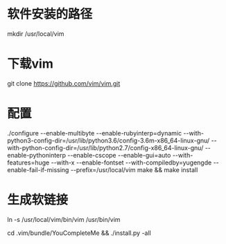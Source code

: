 
#  软件安装的路径
mkdir /usr/local/vim

# 下载vim
git clone https://github.com/vim/vim.git


# 配置
./configure --enable-multibyte  --enable-rubyinterp=dynamic --with-python3-config-dir=/usr/lib/python3.6/config-3.6m-x86_64-linux-gnu/  --with-python-config-dir=/usr/lib/python2.7/config-x86_64-linux-gnu/ --enable-pythoninterp  --enable-cscope --enable-gui=auto --with-features=huge --with-x --enable-fontset --with-compiledby=yugengde --enable-fail-if-missing --prefix=/usr/local/vim
make && make install

# 生成软链接
ln -s /usr/local/vim/bin/vim /usr/bin/vim

cd .vim/bundle/YouCompleteMe && ./install.py -all

